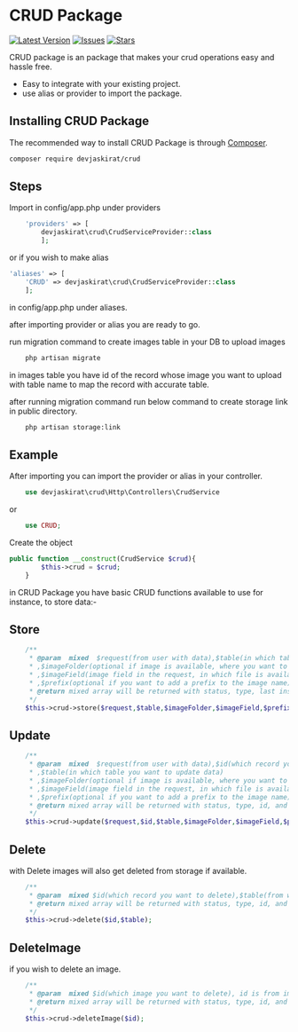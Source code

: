 # CRUD Package
[![Latest Version](https://img.shields.io/github/v/release/hundaljasz/crud-package.svg?style=flat-square)](https://github.com/hundaljasz/crud-package/releases)
[![Issues](https://img.shields.io/github/issues/hundaljasz/crud-package.svg?style=flat-square)](https://github.com/hundaljasz/crud-package/issues)
[![Stars](https://img.shields.io/github/stars/hundaljasz/crud-package.svg?style=flat-square)](https://github.com/hundaljasz/crud-package/stargazers)

CRUD package is an package that makes your crud operations easy and hassle free.
- Easy to integrate with your existing project.
- use alias or provider to import the package.

## Installing CRUD Package

The recommended way to install CRUD Package is through
[Composer](https://getcomposer.org/).

```bash
composer require devjaskirat/crud
```

## Steps

Import in config/app.php under providers 
```php 
    'providers' => [
        devjaskirat\crud\CrudServiceProvider::class
        ];
``` 

or if you wish to make alias 

```php 
'aliases' => [
    'CRUD' => devjaskirat\crud\CrudServiceProvider::class
    ];
```  
in config/app.php under aliases.

after importing provider or alias you are ready to go.

run migration command to create images table in your DB to upload images 
```bash
    php artisan migrate
```

in images table you have id of the record whose image you want to upload with table name to map the record with accurate table.

after running migration command run below command to create storage link in public directory.

```bash
    php artisan storage:link
```
## Example

After importing you can import the provider or alias in your controller.

```php
    use devjaskirat\crud\Http\Controllers\CrudService
```

or 

```php
    use CRUD;
```

Create the object

```php
public function __construct(CrudService $crud){
        $this->crud = $crud;
    }
```
in CRUD Package you have basic CRUD functions available to use 
for instance, to store data:-

## Store

```php
    /**
     * @param  mixed  $request(from user with data),$table(in which table you want to store data)
     * ,$imageFolder(optional if image is available, where you want to uplaod it)
     * ,$imageField(image field in the request, in which file is available)
     * ,$prefix(optional if you want to add a prefix to the image name)
     * @return mixed array will be returned with status, type, last inserted id, and message.
     */
    $this->crud->store($request,$table,$imageFolder,$imageField,$prefix); 
```

## Update 

```php
    /**
     * @param  mixed  $request(from user with data),$id(which record you want to update)
     * ,$table(in which table you want to update data)
     * ,$imageFolder(optional if image is available, where you want to uplaod it)
     * ,$imageField(image field in the request, in which file is available)
     * ,$prefix(optional if you want to add a prefix to the image name)
     * @return mixed array will be returned with status, type, id, and message.
     */
    $this->crud->update($request,$id,$table,$imageFolder,$imageField,$prefix);
```

## Delete

with Delete images will also get deleted from storage if available.

```php
    /**
     * @param  mixed $id(which record you want to delete),$table(from which table you want to delete data)
     * @return mixed array will be returned with status, type, id, and message.
     */
    $this->crud->delete($id,$table);
```

## DeleteImage

if you wish to delete an image.

```php
    /**
     * @param  mixed $id(which image you want to delete), id is from images table
     * @return mixed array will be returned with status, type, id, and message.
     */
    $this->crud->deleteImage($id);
```
